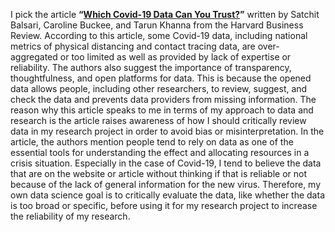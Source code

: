  I pick the article **“[Which Covid-19 Data Can You Trust?](https://hbr.org/2020/05/which-covid-19-data-can-you-trust)”** written by Satchit Balsari, Caroline Buckee, and Tarun Khanna from the Harvard Business Review. According to this article, some Covid-19 data, including national metrics of physical distancing and contact tracing data, are over-aggregated or too limited as well as provided by lack of expertise or reliability. The authors also suggest the importance of transparency, thoughtfulness, and open platforms for data. This is because the opened data allows people, including other researchers, to review, suggest, and check the data and prevents data providers from missing information. 
The reason why this article speaks to me in terms of my approach to data and research is the article raises awareness of how I should critically review data in my research project in order to avoid bias or misinterpretation. In the article, the authors mention people tend to rely on data as one of the essential tools for understanding the effect and allocating resources in a crisis situation. Especially in the case of Covid-19, I tend to believe the data that are on the website or article without thinking if that is reliable or not because of the lack of general information for the new virus. Therefore, my own data science goal is to critically evaluate the data, like whether the data is too broad or specific, before using it for my research project to increase the reliability of my research.  
